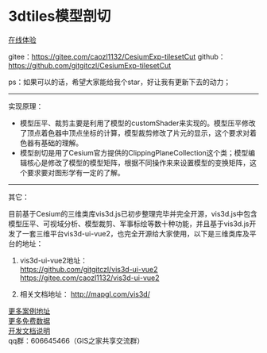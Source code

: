 # 3dtiles模型剖切

[在线体验](http://mapgl.com/3d/)

gitee：https://gitee.com/caozl1132/CesiumExp-tilesetCut
github：https://github.com/gitgitczl/CesiumExp-tilesetCut

ps：如果可以的话，希望大家能给我个star，好让我有更新下去的动力；

***
实现原理：<br/>
- 模型压平、裁剪主要是利用了模型的customShader来实现的。模型压平修改了顶点着色器中顶点坐标的计算，模型裁剪修改了片元的显示，这个要求对着色器有基础的理解。  
- 模型剖切是用了Cesium官方提供的ClippingPlaneCollection这个类；模型编辑核心是修改了模型的模型矩阵，根据不同操作来来设置模型的变换矩阵，这个要求要对图形学有一定的了解。
***
其它：     

目前基于Cesium的三维类库vis3d.js已初步整理完毕并完全开源，vis3d.js中包含模型压平、可视域分析、模型裁剪、军事标绘等数十种功能，并且基于vis3d.js开发了一套三维平台vis3d-ui-vue2，也完全开源给大家使用，以下是三维类库及平台的地址：

1. vis3d-ui-vue2地址：  
https://github.com/gitgitczl/vis3d-ui-vue2  
https://gitee.com/caozl1132/vis3d-ui-vue2

2. 相关文档地址：
http://mapgl.com/vis3d/

[更多案例地址](http://mapgl.com/shareCode/)  
[更多免费数据](http://mapgl.com/shareData/)  
[开发文档说明](http://mapgl.com/3dapi/)   
qq群：606645466（GIS之家共享交流群）